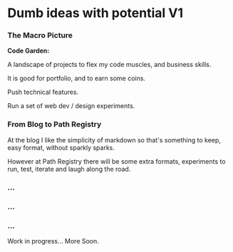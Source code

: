 # Dumb ideas with potential V1

### The Macro Picture
**Code Garden:** 

A landscape of projects to flex my code muscles, and business skills.

It is good for portfolio, and to earn some coins.

Push technical features.

Run a set of web dev / design experiments.


### From Blog to Path Registry 

At the blog I like the simplicity of markdown so that's something to keep, easy format, without sparkly sparks.

However at Path Registry there will be some extra formats, experiments to run, test, iterate and laugh along the road.


### ...


### ...


### ...


Work in progress... More Soon.
